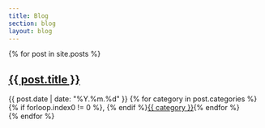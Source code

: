 ```yaml
---
title: Blog
section: blog
layout: blog
---
```


<div class="hfeed">
  {% for post in site.posts %}
    <div class="hentry post">
      <div class="sticky-header">
        <h2 class="entry-title"><a class="spec" href="{{ post.url }}" title="{{ post.title }}" rel="bookmark">{{ post.title }}</a></h2>
        <div class="byline">
        	{{ post.date | date: "%Y.%m.%d" }} {% for category in post.categories %}{% if forloop.index0 != 0 %}, {% endif %}<a href="/blog/categories.html#{{category}}" class="category">{{ category }}</a>{% endfor %}
        </div>
      </div><!-- .sticky-header -->
  </div>
  {% endfor %}
</div><!-- .hfeed -->
